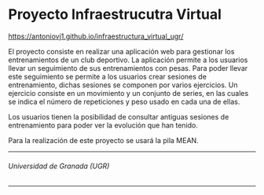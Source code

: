 # Proyecto Infraestrucutra Virtual

https://antoniovj1.github.io/infraestructura_virtual_ugr/

El proyecto consiste en realizar una aplicación web para gestionar los entrenamientos de un club deportivo. La aplicación permite a los usuarios llevar
un seguimiento de sus entrenamientos con pesas. Para poder llevar este
seguimiento se permite a los usuarios crear sesiones de entrenamiento,
dichas sesiones se componen por varios ejercicios. Un ejercicio consiste en
un movimiento y un conjunto de series, en las cuales se indica el número
de repeticiones y peso usado en cada una de ellas.

Los usuarios tienen la posibilidad de consultar antiguas sesiones de entrenamiento para poder ver la evolución que han tenido.

Para la realización de este proyecto se usará la pila MEAN.
___
###### Universidad de Granada (UGR)
___
